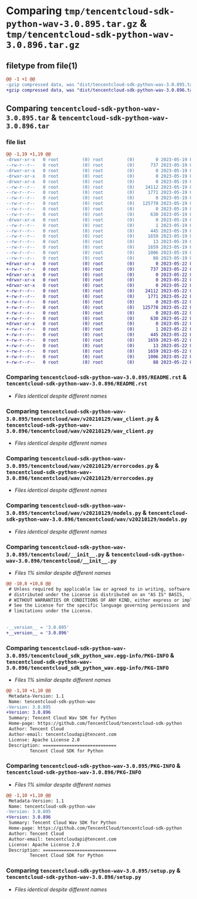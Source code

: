 # Comparing `tmp/tencentcloud-sdk-python-wav-3.0.895.tar.gz` & `tmp/tencentcloud-sdk-python-wav-3.0.896.tar.gz`

## filetype from file(1)

```diff
@@ -1 +1 @@
-gzip compressed data, was "dist/tencentcloud-sdk-python-wav-3.0.895.tar", last modified: Fri May 19 03:05:46 2023, max compression
+gzip compressed data, was "dist/tencentcloud-sdk-python-wav-3.0.896.tar", last modified: Mon May 22 00:37:42 2023, max compression
```

## Comparing `tencentcloud-sdk-python-wav-3.0.895.tar` & `tencentcloud-sdk-python-wav-3.0.896.tar`

### file list

```diff
@@ -1,19 +1,19 @@
-drwxr-xr-x   0 root         (0) root         (0)        0 2023-05-19 03:05:46.000000 tencentcloud-sdk-python-wav-3.0.895/
--rw-r--r--   0 root         (0) root         (0)      737 2023-05-19 03:05:46.000000 tencentcloud-sdk-python-wav-3.0.895/README.rst
-drwxr-xr-x   0 root         (0) root         (0)        0 2023-05-19 03:05:46.000000 tencentcloud-sdk-python-wav-3.0.895/tencentcloud/
-drwxr-xr-x   0 root         (0) root         (0)        0 2023-05-19 03:05:46.000000 tencentcloud-sdk-python-wav-3.0.895/tencentcloud/wav/
-drwxr-xr-x   0 root         (0) root         (0)        0 2023-05-19 03:05:46.000000 tencentcloud-sdk-python-wav-3.0.895/tencentcloud/wav/v20210129/
--rw-r--r--   0 root         (0) root         (0)    24112 2023-05-19 03:05:46.000000 tencentcloud-sdk-python-wav-3.0.895/tencentcloud/wav/v20210129/wav_client.py
--rw-r--r--   0 root         (0) root         (0)     1771 2023-05-19 03:05:46.000000 tencentcloud-sdk-python-wav-3.0.895/tencentcloud/wav/v20210129/errorcodes.py
--rw-r--r--   0 root         (0) root         (0)        0 2023-05-19 03:05:46.000000 tencentcloud-sdk-python-wav-3.0.895/tencentcloud/wav/v20210129/__init__.py
--rw-r--r--   0 root         (0) root         (0)   125778 2023-05-19 03:05:46.000000 tencentcloud-sdk-python-wav-3.0.895/tencentcloud/wav/v20210129/models.py
--rw-r--r--   0 root         (0) root         (0)        0 2023-05-19 03:05:46.000000 tencentcloud-sdk-python-wav-3.0.895/tencentcloud/wav/__init__.py
--rw-r--r--   0 root         (0) root         (0)      630 2023-05-19 03:05:46.000000 tencentcloud-sdk-python-wav-3.0.895/tencentcloud/__init__.py
-drwxr-xr-x   0 root         (0) root         (0)        0 2023-05-19 03:05:46.000000 tencentcloud-sdk-python-wav-3.0.895/tencentcloud_sdk_python_wav.egg-info/
--rw-r--r--   0 root         (0) root         (0)        1 2023-05-19 03:05:46.000000 tencentcloud-sdk-python-wav-3.0.895/tencentcloud_sdk_python_wav.egg-info/dependency_links.txt
--rw-r--r--   0 root         (0) root         (0)      445 2023-05-19 03:05:46.000000 tencentcloud-sdk-python-wav-3.0.895/tencentcloud_sdk_python_wav.egg-info/SOURCES.txt
--rw-r--r--   0 root         (0) root         (0)     1659 2023-05-19 03:05:46.000000 tencentcloud-sdk-python-wav-3.0.895/tencentcloud_sdk_python_wav.egg-info/PKG-INFO
--rw-r--r--   0 root         (0) root         (0)       13 2023-05-19 03:05:46.000000 tencentcloud-sdk-python-wav-3.0.895/tencentcloud_sdk_python_wav.egg-info/top_level.txt
--rw-r--r--   0 root         (0) root         (0)     1659 2023-05-19 03:05:46.000000 tencentcloud-sdk-python-wav-3.0.895/PKG-INFO
--rw-r--r--   0 root         (0) root         (0)     1006 2023-05-19 03:05:46.000000 tencentcloud-sdk-python-wav-3.0.895/setup.py
--rw-r--r--   0 root         (0) root         (0)       88 2023-05-19 03:05:46.000000 tencentcloud-sdk-python-wav-3.0.895/setup.cfg
+drwxr-xr-x   0 root         (0) root         (0)        0 2023-05-22 00:37:42.000000 tencentcloud-sdk-python-wav-3.0.896/
+-rw-r--r--   0 root         (0) root         (0)      737 2023-05-22 00:37:42.000000 tencentcloud-sdk-python-wav-3.0.896/README.rst
+drwxr-xr-x   0 root         (0) root         (0)        0 2023-05-22 00:37:42.000000 tencentcloud-sdk-python-wav-3.0.896/tencentcloud/
+drwxr-xr-x   0 root         (0) root         (0)        0 2023-05-22 00:37:42.000000 tencentcloud-sdk-python-wav-3.0.896/tencentcloud/wav/
+drwxr-xr-x   0 root         (0) root         (0)        0 2023-05-22 00:37:42.000000 tencentcloud-sdk-python-wav-3.0.896/tencentcloud/wav/v20210129/
+-rw-r--r--   0 root         (0) root         (0)    24112 2023-05-22 00:37:42.000000 tencentcloud-sdk-python-wav-3.0.896/tencentcloud/wav/v20210129/wav_client.py
+-rw-r--r--   0 root         (0) root         (0)     1771 2023-05-22 00:37:42.000000 tencentcloud-sdk-python-wav-3.0.896/tencentcloud/wav/v20210129/errorcodes.py
+-rw-r--r--   0 root         (0) root         (0)        0 2023-05-22 00:37:42.000000 tencentcloud-sdk-python-wav-3.0.896/tencentcloud/wav/v20210129/__init__.py
+-rw-r--r--   0 root         (0) root         (0)   125778 2023-05-22 00:37:42.000000 tencentcloud-sdk-python-wav-3.0.896/tencentcloud/wav/v20210129/models.py
+-rw-r--r--   0 root         (0) root         (0)        0 2023-05-22 00:37:42.000000 tencentcloud-sdk-python-wav-3.0.896/tencentcloud/wav/__init__.py
+-rw-r--r--   0 root         (0) root         (0)      630 2023-05-22 00:37:42.000000 tencentcloud-sdk-python-wav-3.0.896/tencentcloud/__init__.py
+drwxr-xr-x   0 root         (0) root         (0)        0 2023-05-22 00:37:42.000000 tencentcloud-sdk-python-wav-3.0.896/tencentcloud_sdk_python_wav.egg-info/
+-rw-r--r--   0 root         (0) root         (0)        1 2023-05-22 00:37:42.000000 tencentcloud-sdk-python-wav-3.0.896/tencentcloud_sdk_python_wav.egg-info/dependency_links.txt
+-rw-r--r--   0 root         (0) root         (0)      445 2023-05-22 00:37:42.000000 tencentcloud-sdk-python-wav-3.0.896/tencentcloud_sdk_python_wav.egg-info/SOURCES.txt
+-rw-r--r--   0 root         (0) root         (0)     1659 2023-05-22 00:37:42.000000 tencentcloud-sdk-python-wav-3.0.896/tencentcloud_sdk_python_wav.egg-info/PKG-INFO
+-rw-r--r--   0 root         (0) root         (0)       13 2023-05-22 00:37:42.000000 tencentcloud-sdk-python-wav-3.0.896/tencentcloud_sdk_python_wav.egg-info/top_level.txt
+-rw-r--r--   0 root         (0) root         (0)     1659 2023-05-22 00:37:42.000000 tencentcloud-sdk-python-wav-3.0.896/PKG-INFO
+-rw-r--r--   0 root         (0) root         (0)     1006 2023-05-22 00:37:42.000000 tencentcloud-sdk-python-wav-3.0.896/setup.py
+-rw-r--r--   0 root         (0) root         (0)       88 2023-05-22 00:37:42.000000 tencentcloud-sdk-python-wav-3.0.896/setup.cfg
```

### Comparing `tencentcloud-sdk-python-wav-3.0.895/README.rst` & `tencentcloud-sdk-python-wav-3.0.896/README.rst`

 * *Files identical despite different names*

### Comparing `tencentcloud-sdk-python-wav-3.0.895/tencentcloud/wav/v20210129/wav_client.py` & `tencentcloud-sdk-python-wav-3.0.896/tencentcloud/wav/v20210129/wav_client.py`

 * *Files identical despite different names*

### Comparing `tencentcloud-sdk-python-wav-3.0.895/tencentcloud/wav/v20210129/errorcodes.py` & `tencentcloud-sdk-python-wav-3.0.896/tencentcloud/wav/v20210129/errorcodes.py`

 * *Files identical despite different names*

### Comparing `tencentcloud-sdk-python-wav-3.0.895/tencentcloud/wav/v20210129/models.py` & `tencentcloud-sdk-python-wav-3.0.896/tencentcloud/wav/v20210129/models.py`

 * *Files identical despite different names*

### Comparing `tencentcloud-sdk-python-wav-3.0.895/tencentcloud/__init__.py` & `tencentcloud-sdk-python-wav-3.0.896/tencentcloud/__init__.py`

 * *Files 1% similar despite different names*

```diff
@@ -10,8 +10,8 @@
 # Unless required by applicable law or agreed to in writing, software
 # distributed under the License is distributed on an "AS IS" BASIS,
 # WITHOUT WARRANTIES OR CONDITIONS OF ANY KIND, either express or implied.
 # See the License for the specific language governing permissions and
 # limitations under the License.
 
 
-__version__ = '3.0.895'
+__version__ = '3.0.896'
```

### Comparing `tencentcloud-sdk-python-wav-3.0.895/tencentcloud_sdk_python_wav.egg-info/PKG-INFO` & `tencentcloud-sdk-python-wav-3.0.896/tencentcloud_sdk_python_wav.egg-info/PKG-INFO`

 * *Files 1% similar despite different names*

```diff
@@ -1,10 +1,10 @@
 Metadata-Version: 1.1
 Name: tencentcloud-sdk-python-wav
-Version: 3.0.895
+Version: 3.0.896
 Summary: Tencent Cloud Wav SDK for Python
 Home-page: https://github.com/TencentCloud/tencentcloud-sdk-python
 Author: Tencent Cloud
 Author-email: tencentcloudapi@tencent.com
 License: Apache License 2.0
 Description: ============================
         Tencent Cloud SDK for Python
```

### Comparing `tencentcloud-sdk-python-wav-3.0.895/PKG-INFO` & `tencentcloud-sdk-python-wav-3.0.896/PKG-INFO`

 * *Files 1% similar despite different names*

```diff
@@ -1,10 +1,10 @@
 Metadata-Version: 1.1
 Name: tencentcloud-sdk-python-wav
-Version: 3.0.895
+Version: 3.0.896
 Summary: Tencent Cloud Wav SDK for Python
 Home-page: https://github.com/TencentCloud/tencentcloud-sdk-python
 Author: Tencent Cloud
 Author-email: tencentcloudapi@tencent.com
 License: Apache License 2.0
 Description: ============================
         Tencent Cloud SDK for Python
```

### Comparing `tencentcloud-sdk-python-wav-3.0.895/setup.py` & `tencentcloud-sdk-python-wav-3.0.896/setup.py`

 * *Files identical despite different names*

